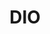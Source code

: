 ---
title      : "DIO"
description: "Interior design concept for Depozīta Punkts office.\n\nYear: 2022\nArea: 680m2\nLocation: Riga, Latvia\n\nInterior design: Annija Straume, Anna Miezīte"
gallery    : {
    folder: "DIO",
    images: ["DIO_1"],
}
position: "end"
---